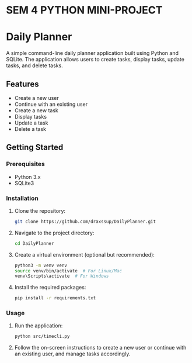 # SEM 4 PYTHON MINI-PROJECT
# Daily Planner

A simple command-line daily planner application built using Python and SQLite. The application allows users to create tasks, display tasks, update tasks, and delete tasks.

## Features

- Create a new user
- Continue with an existing user
- Create a new task
- Display tasks
- Update a task
- Delete a task

## Getting Started

### Prerequisites

- Python 3.x
- SQLite3

### Installation

1. Clone the repository:

   ```sh
   git clone https://github.com/draxssup/DailyPlanner.git
   ```

2. Navigate to the project directory:

   ```sh
   cd DailyPlanner
   ```

3. Create a virtual environment (optional but recommended):

   ```sh
   python3 -m venv venv
   source venv/bin/activate  # For Linux/Mac
   venv\Scripts\activate  # For Windows
   ```

4. Install the required packages:

   ```sh
   pip install -r requirements.txt
   ```

### Usage

1. Run the application:

   ```sh
   python src/timecli.py
   ```

2. Follow the on-screen instructions to create a new user or continue with an existing user, and manage tasks accordingly.

